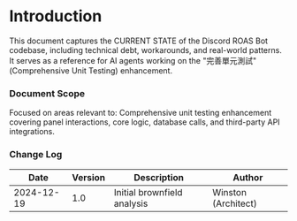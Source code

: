 # Introduction

This document captures the CURRENT STATE of the Discord ROAS Bot codebase, including technical debt, workarounds, and real-world patterns. It serves as a reference for AI agents working on the "完善單元測試" (Comprehensive Unit Testing) enhancement.

### Document Scope

Focused on areas relevant to: Comprehensive unit testing enhancement covering panel interactions, core logic, database calls, and third-party API integrations.

### Change Log

| Date   | Version | Description                 | Author    |
| ------ | ------- | --------------------------- | --------- |
| 2024-12-19 | 1.0     | Initial brownfield analysis | Winston (Architect) |
